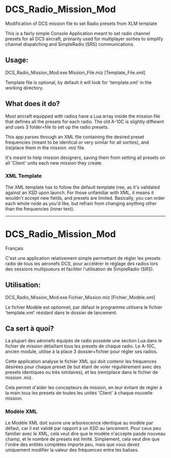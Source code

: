 
# DCS_Radio_Mission_Mod
Modification of DCS mission file to set Radio presets from XLM template

This is a fairly simple Console Application meant to set radio channel presets for all DCS aircraft, primarily used for multiplayer sorties to simplify channel dispatching and SimpleRadio (SRS) communications.

## Usage:
DCS_Radio_Mission_Mod.exe Mission_File.miz [Template_File.xml]

Template file is optional, by default it will look for 'template.xml' in the working directory.

## What does it do?
Most aircraft equipped with radios have a Lua array inside the mission file that defines all the presets for each radio.
The old A-10C is slightly different and uses 3 folder+file to set up the radio presets.

This app parses through an XML file containing the desired preset frequencies (meant to be identical or very similar for all sorties), and (re)place them in the mission .miz file.

It's meant to help mission designers, saving them from setting all presets on all 'Client' units each new mission they create.
 ### XML Template
The XML template has to follow the default template tree, as it's validated against an XSD upon launch.
For those unfamiliar with XML, it means it wouldn't accept new fields, and presets are limited.
Basically, you can order each whole node as you'd like, but refrain from changing anything other than the frequencies (inner text).

----------
# DCS_Radio_Mission_Mod
Français

C'est une application relativement simple permettant de régler les presets radio de tous les aéronefs DCS, pour accélérer le réglage des radios lors des sessions multijoueurs et faciliter l'utilisation de SimpleRadio (SRS).

## Utilisation:
DCS_Radio_Mission_Mod.exe Fichier_Mission.miz [Fichier_Modèle.xml]

Le fichier Modèle est optionnel, par défaut le programme utilisera le fichier 'template.xml' résidant dans le dossier de lancement.

## Ca sert à quoi?
La plupart des aéronefs équipés de radio possède une section Lua dans le fichier de mission détaillant tous les presets de chaque radio.
Le A-10C, ancien module, utilise à la place 3 dossier+fichier pour régler ses radios.

Cette application analyse le fichier XML qui doit contenir les fréquences désirées pour chaque preset (le but étant de voler régulièrement avec des presets identiques ou très similaires), et les (rem)place dans le fichier de mission .miz.

Cela permet d'aider les concepteurs de mission, en leur évitant de régler à la main tous les presets de toutes les unités 'Client' à chaque nouvelle mission.

 ### Modèle XML
Le Modèle XML doit suivre une arborescence identique au modèle par défaut, car il est validé par rapport à un XSD au lancement.
Pour ceux peu familier avec le XML, cela veut dire que le modèle n'accepte pasde nouveau champ, et le nombre de presets est limité.
Simplement, cela veut dire que l'ordre des entités complètes importe peu, mais que vous devez uniquement modifier la valeur des fréquences entre les balises.

